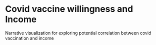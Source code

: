 # Covid vaccine willingness and Income
 Narrative visualization for exploring potential correlation between covid vaccination and income
